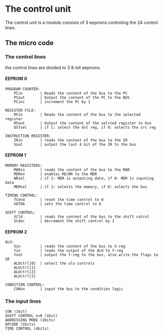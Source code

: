 # The control unit

The control unit is a module consists of 3 eeproms controling the 24 control lines.


## The micro code

### The control lines

the control lines are divided to 3 8-bit eeproms.

#### EEPROM 0

```text
PROGRAM COUNTER:
    PCin        | Reads the content of the bus to the PC
    PCout       | Output the content of the PC to the BUS
    PCinc       | increment the PC by 1

REGISTER FILE:
    RFin        | Reads the content of the bus to the selected register
    RFout       | Output the content of the selcted register to bus
    DSTsel      | if 1: select the dst reg, if 0: selects the src reg

INSTRUCTION REGISTER:
    IRin        | reads the content of the bus to the IR
    Vout        | output the last 4 bit of the IR to the bus
```

#### EEPROM 1

```text
MEMORY REGISTERS:
    MARin       | reads the content of the bus to the MAR
    MDRen       | enables RD/WR to the MDR
    WRsel       | if 1: MDR is outputing data, if 0: MDR is inputing data
    MEMsel      | if 1: selects the memory, if 0: selects the bus

TIMING CONTROL:
    TCend       | reset the time control to 0
    GOTO6       | sets the time control to 6

SHIFT CONTROL:
    SCld        | reads the content of the bus to the shift cotrol
    SCdec       | decrement the shift control by 1
```

#### EEPROM 2

```text
ALU:
    Xin         | reads the content of the bus to X-reg
    Yin         | reads the output of the ALU to Y-reg
    Yout        | output the Y-reg to the bus, also write the flags to SR
    ALUctrl[0]  | select the alu controls
    ALUctrl[1]  
    ALUctrl[2]
    ALUctrl[3]

CONDITION CONTROL:
    CONin       | input the bus to the condition logic
```

### The input lines

```text
CON (1bit)
SHIFT CONTROL n=0 (1bit)    
ADDRESSING MODE (2bits)
OPCODE (5bits)
TIME CONTROL (4bits)
```
